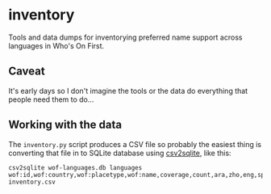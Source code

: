 # inventory

Tools and data dumps for inventorying preferred name support across languages in Who's On First.

## Caveat

It's early days so I don't imagine the tools or the data do everything that people need them to do...

## Working with the data

The `inventory.py` script produces a CSV file so probably the easiest thing is converting that file in to SQLite database using [csv2sqlite](https://github.com/whosonfirst/whosonfirst-csv2sqlite), like this:

```
csv2sqlite wof-languages.db languages wof:id,wof:country,wof:placetype,wof:name,coverage,count,ara,zho,eng,spa,fre,rus,por,ben,hin,tur,ger inventory.csv
```